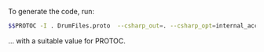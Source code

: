 To generate the code, run:

```sh
$$PROTOC -I . DrumFiles.proto  --csharp_out=. --csharp_opt=internal_access,file_extension=.g.cs
```

... with a suitable value for PROTOC.